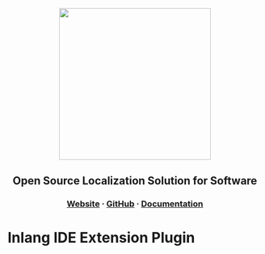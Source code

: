 <div>
    <p align="center">
        <img width="300" src="https://raw.githubusercontent.com/inlang/inlang/main/source-code/ide-extension/assets/readme-logo.png"/>
    </p>
    <h2 align="center">
        Open Source Localization Solution for Software
    </h2>
    <h3 align="center">
        <a href="https://inlang.com" target="_blank">Website</a> · <a href="https://github.com/inlang/inlang" target="_blank">GitHub</a> · <a href="https://inlang.com/documentation" target="_blank">Documentation</a>
    </h3>
</div>

# Inlang IDE Extension Plugin

